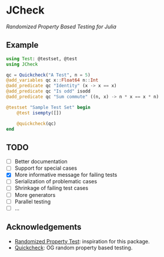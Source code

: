 # JCheck
*Randomized Property Based Testing for Julia*

## Example

``` julia
using Test: @testset, @test
using JCheck

qc = Quickcheck("A Test", n = 5)
@add_variables qc x::Float64 n::Int
@add_predicate qc "Identity" (x -> x == x)
@add_predicate qc "Is odd" isodd
@add_predicate qc "Sum commute" ((n, x) -> n * x == x * n)

@testset "Sample Test Set" begin
    @test isempty([])

    @quickcheck(qc)
end
```

## TODO
- [ ] Better documentation
- [ ] Support for special cases
- [X] More informative message for failing tests
- [ ] Serialization of problematic cases
- [ ] Shrinkage of failing test cases
- [ ] More generators
- [ ] Parallel testing
- [ ] ...

## Acknowledgements
- [Randomized Property Test](https://git.sr.ht/~quf/RandomizedPropertyTest.jl): inspiration for this package.
- [Quickcheck](https://github.com/nick8325/quickcheck): OG random
  property based testing.
